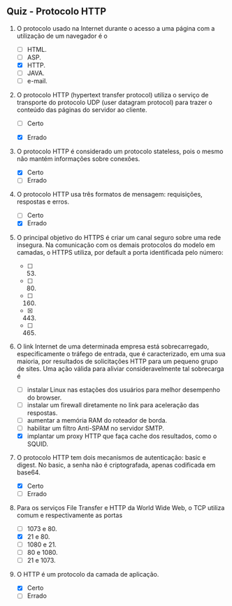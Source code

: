 ## Quiz - Protocolo HTTP

1. O protocolo usado na Internet durante o acesso a uma página com a utilização de um navegador é o

   - [ ] HTML.
   - [ ] ASP.
   - [x] HTTP.
   - [ ] JAVA.
   - [ ] e-mail. 

1. O protocolo HTTP (hypertext transfer protocol) utiliza o serviço de transporte do protocolo UDP (user datagram protocol) para trazer o conteúdo das páginas do servidor ao cliente.

   - [ ] Certo
   - [x] Errado 


2. O protocolo HTTP é considerado um protocolo stateless, pois o mesmo não mantém informações sobre conexões.

   - [x] Certo
   - [ ] Errado 

3. O protocolo HTTP usa três formatos de mensagem: requisições, respostas e erros.

   - [ ] Certo
   - [x] Errado 

4. O principal objetivo do HTTPS é criar um canal seguro sobre uma rede insegura. Na comunicação com os demais protocolos do modelo em camadas, o HTTPS utiliza, por default a porta identificada pelo número:

   - [ ] 53.
   - [ ] 80.
   - [ ] 160.
   - [x] 443.
   - [ ] 465. 

5. O link Internet de uma determinada empresa está sobrecarregado, especificamente o tráfego de entrada, que é caracterizado, em uma sua maioria, por resultados de solicitações HTTP para um pequeno grupo de sites. Uma ação válida para aliviar consideravelmente tal sobrecarga é

   - [ ] instalar Linux nas estações dos usuários para melhor desempenho do browser.
   - [ ] instalar um firewall diretamente no link para aceleração das respostas.
   - [ ] aumentar a memória RAM do roteador de borda.
   - [ ] habilitar um filtro Anti-SPAM no servidor SMTP.
   - [x] implantar um proxy HTTP que faça cache dos resultados, como o SQUID. 

6. O protocolo HTTP tem dois mecanismos de autenticação: basic e digest. No basic, a senha não é criptografada, apenas codificada em base64.

   - [x] Certo
   - [ ] Errado 

7. Para os serviços File Transfer e HTTP da World Wide Web, o TCP utiliza comum e respectivamente as portas

    - [ ] 1073 e 80.
    - [x] 21 e 80.
    - [ ] 1080 e 21.
    - [ ] 80 e 1080.
    - [ ] 21 e 1073. 

8. O HTTP é um protocolo da camada de aplicação.

   - [x] Certo
   - [ ] Errado 
